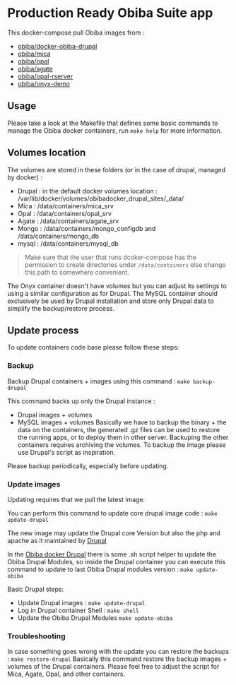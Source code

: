 Production Ready Obiba Suite app
===============================


This docker-compose pull Obiba images from :
* [obiba/docker-obiba-drupal](https://hub.docker.com/repository/docker/obiba/docker-obiba-drupal)
* [obiba/mica](https://hub.docker.com/repository/docker/obiba/mica)
* [obiba/opal](https://hub.docker.com/repository/docker/obiba/opal)
* [obiba/agate](https://hub.docker.com/repository/docker/obiba/agate)
* [obiba/opal-rserver](https://hub.docker.com/repository/docker/obiba/opal-rserver)
* [obiba/onyx-demo](https://hub.docker.com/repository/docker/obiba/onyx-demo)

## Usage
Please take a look at the Makefile that defines some basic commands to manage the Obiba docker containers, run `make help` for more information.

## Volumes location
The volumes are stored in these folders (or in the case of drupal, managed by docker) :
 
* Drupal : in the default docker volumes location : /var/lib/docker/volumes/obibadocker_drupal_sites/_data/
* Mica : /data/containers/mica_srv
* Opal : /data/containers/opal_srv
* Agate : /data/containers/agate_srv
* Mongo :  /data/containers/mongo_configdb  and /data/containers/mongo_db
* mysql : /data/containers/mysql_db

> Make sure that the user that runs dcoker-compose has the permission to create directories under `/data/containers` else change this path to somewhere convenient.

The Onyx container doesn't have volumes but you can adjust its settings to using a similar configuration as for Drupal.
The MySQL container should exclusively be used by Drupal installation and store only Drupal data to simplify the backup/restore process.

## Update process
To update containers code base please follow these steps: 

### Backup
Backup Drupal containers + images using this command : `make backup-drupal`

This command backs up only the Drupal instance : 
- Drupal images + volumes
- MySQL images + volumes
Basically we have to backup the binary + the data on the containers, the generated .gz files can be used to restore 
the running apps, or to deploy them in other server.
Backuping the other containers requires archiving the volumes.
To backup the image please use Drupal's script as inspiration.

Please backup periodically, especially before updating.

### Update images
Updating requires that we pull the latest image.

You can perform this command to update core drupal image code : `make update-drupal`

The new image may update the Drupal core Version but also the php and apache as it maintained by [Drupal](https://hub.docker.com/_/drupal)

In the [Obiba docker Drupal](https://hub.docker.com/repository/docker/obiba/docker-obiba-drupal) there is some .sh script 
helper to update the Obiba Drupal Modules, so inside the Drupal container you can execute this command to update to last 
Obiba Drupal modules version : `make update-obiba`

Basic Drupal steps: 
- Update Drupal images :  `make update-drupal`
- Log in Drupal container Shell : `make shell`
- Update the Obiba Drupal Modules `make update-obiba`

### Troubleshooting
In case something goes wrong with the update you can restore the backups : `make restore-drupal`
Basically this command restore the backup images + volumes of the Drupal containers.
Please feel free to adjust the script for Mica, Agate, Opal, and other containers.
